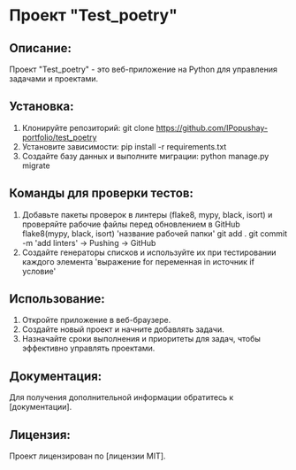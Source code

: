 # Проект "Test_poetry"
## Описание:
Проект "Test_poetry" - это веб-приложение на Python для управления задачами и проектами.
## Установка:
1. Клонируйте репозиторий:
 git clone https://github.com/IPopushay-portfolio/test_poetry
2. Установите зависимости:
 pip install -r requirements.txt
3. Создайте базу данных и выполните миграции:
 python manage.py migrate
## Команды для проверки тестов:
1. Добавьте пакеты проверок в линтеры (flake8, mypy, black, isort) и проверяйте рабочие файлы
перед обновлением в GitHub
 flake8(mypy, black, isort) 'название рабочей папки'
 git add .
 git commit -m 'add linters' -> Pushing -> GitHub
2. Создайте генераторы списков и используйте их при тестировании каждого элемента
 'выражение for переменная in источник if условие'
## Использование:
1. Откройте приложение в веб-браузере.
2. Создайте новый проект и начните добавлять задачи.
3. Назначайте сроки выполнения и приоритеты для задач, чтобы эффективно управлять проектами.
## Документация:
Для получения дополнительной информации обратитесь к [документации].
## Лицензия:
Проект лицензирован по [лицензии MIT].